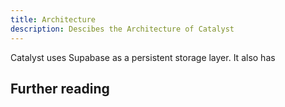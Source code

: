 ```yaml
---
title: Architecture
description: Descibes the Architecture of Catalyst
---
```


Catalyst uses Supabase as a persistent storage layer. It also has  

## Further reading
